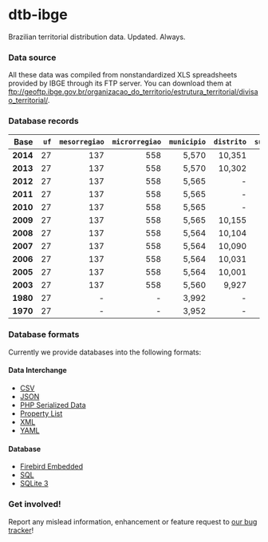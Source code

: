 # dtb-ibge

Brazilian territorial distribution data. Updated. Always.

### Data source

All these data was compiled from nonstandardized XLS spreadsheets provided by IBGE through its FTP server. You can download them at <ftp://geoftp.ibge.gov.br/organizacao_do_territorio/estrutura_territorial/divisao_territorial/>.

### Database records

|     Base | `uf` | `mesorregiao` | `microrregiao` | `municipio` | `distrito` | `subdistrito` |
| --------:| ----:| -------------:| --------------:| -----------:| ----------:| -------------:|
| **2014** |   27 |           137 |            558 |       5,570 |     10,351 |           664 |
| **2013** |   27 |           137 |            558 |       5,570 |     10,302 |           662 |
| **2012** |   27 |           137 |            558 |       5,565 |          - |             - |
| **2011** |   27 |           137 |            558 |       5,565 |          - |             - |
| **2010** |   27 |           137 |            558 |       5,565 |          - |             - |
| **2009** |   27 |           137 |            558 |       5,565 |     10,155 |           489 |
| **2008** |   27 |           137 |            558 |       5,564 |     10,104 |           471 |
| **2007** |   27 |           137 |            558 |       5,564 |     10,090 |           471 |
| **2006** |   27 |           137 |            558 |       5,564 |     10,031 |           449 |
| **2005** |   27 |           137 |            558 |       5,564 |     10,001 |           413 |
| **2003** |   27 |           137 |            558 |       5,560 |      9,927 |           405 |
| **1980** |   27 |             - |              - |       3,992 |          - |             - |
| **1970** |   27 |             - |              - |       3,952 |          - |             - |

### Database formats

Currently we provide databases into the following formats:

#### Data Interchange

* [CSV](https://en.wikipedia.org/wiki/Comma-separated_values)
* [JSON](https://en.wikipedia.org/wiki/JSON)
* [PHP Serialized Data](https://en.wikipedia.org/wiki/Serialization#Programming_language_support)
* [Property List](https://en.wikipedia.org/wiki/Property_list)
* [XML](https://en.wikipedia.org/wiki/XML)
* [YAML](https://en.wikipedia.org/wiki/YAML)

#### Database

* [Firebird Embedded](https://en.wikipedia.org/wiki/Embedded_database#Firebird_Embedded)
* [SQL](https://en.wikipedia.org/wiki/SQL)
* [SQLite 3](https://en.wikipedia.org/wiki/SQLite)

### Get involved!

Report any mislead information, enhancement or feature request to [our bug tracker](https://github.com/paulofreitas/dtb-ibge/issues)!
